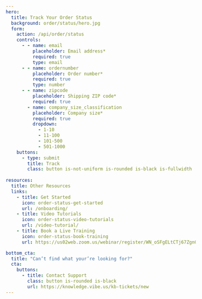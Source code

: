 ```yaml
---
hero:
  title: Track Your Order Status
  background: order/status/hero.jpg
  form:
    action: /api/order/status
    controls:
      - - name: email
          placeholder: Email address*
          required: true
          type: email
      - - name: ordernumber
          placeholder: Order number*
          required: true
          type: number
      - - name: zipcode
          placeholder: Shipping ZIP code*
          required: true
        - name: company_size_classification
          placeholder: Company size*
          required: true
          dropdown:
            - 1-10
            - 11-100
            - 101-500
            - 501-1000
    buttons:
      - type: submit
        title: Track
        class: button is-not-uniform is-rounded is-black is-fullwidth
        
resources:
  title: Other Resources
  links:
    - title: Get Started
      icon: order-status-get-started
      url: /onboarding/
    - title: Video Tutorials
      icon: order-status-video-tutorials
      url: /video-tutorial/
    - title: Book a Live Training
      icon: order-status-book-training
      url: https://us02web.zoom.us/webinar/register/WN_oSFgELtCTj67ZgnGfdJ1wg

bottom_cta:
  title: "Can’t find what your’re looking for?"
  cta:
    buttons:
      - title: Contact Support
        class: button is-rounded is-black
        url: https://knowledge.vibe.us/kb-tickets/new
---
```


<Page />

<script setup>
import Page from '/@/views/order/status/Index.vue'
</script>
